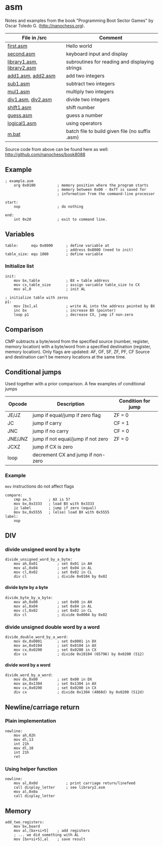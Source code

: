 # asm

Notes and examples from the book "Programming Boot Sector Games" by Oscar Toledo G. (http://nanochess.org).

| File in /src |Comment|
| --- | --- |
| [first.asm](src/first.asm) | Hello world |
| [second.asm](src/second.asm) | keyboard input and display |
| [library1.asm](src/library1.asm), [library2.asm](src/library2.asm) | subroutines for reading and displaying strings |
| [add1.asm](src/add1.asm), [add2.asm](src/add2.asm) | add two integers |
| [sub1.asm](src/sub1.asm) | subtract two integers |
| [mul1.asm](src/mul1.asm) | multiply two integers |
| [div1.asm](src/div1.asm), [div2.asm](src/div2.asm) | divide two integers |
| [shift1.asm](src/shift1.asm) | shift number |
| [guess.asm](src/guess.asm) | guess a number |
| [logical1.asm](src/logical1.asm) | using operators |
| [m.bat](m.bat) | batch file to build given file (no suffix .asm) |

Source code from above can be found here as well: http://github.com/nanochess/book8088

## Example
```
; example.asm
    org 0x0100          ; memory position where the program starts
                        ; memory between 0x00 - 0xff is saved for
                        ; information from the command-line processor

start:
    nop                 ; do nothing

end:
    int 0x20            ; exit to command line.
```
## Variables
```
table:      equ 0x8000      ; define variable at
                            ; address 0x8000 (need to init)
table_size: equ 1000        ; define variable
```
### Initialize list
```
init:
    mov bx,table            ; BX = table address
    mov cx,table_size       ; assign variable table_size to CX
    mov al,0                ; init AL

; initialize table with zeros
p1:
    mov [bx],al             ; write AL into the address pointed by BX
    inc bx                  ; increase BX (pointer)
    loop p1                 ; decrease CX, jump if non-zero
```
## Comparison
CMP subtracts a byte/word from the specified source (number, register, memory location) with a byte/word from a specified destination (register, memory location). Only flags are updated: AF, OF, SF, ZF, PF, CF
Source and destination can't be memory locations at the same time.

## Conditional jumps
Used together with a prior comparison. A few examples of conditional jumps

| Opcode | Description | Condition for jump |
| --- | --- | --- |
| JE/JZ | jump if equal/jump if zero flag | ZF = 0 |
| JC | jump if carry | CF = 1 |
| JNC | jump if no carry | CF = 0 |
| JNE/JNZ | jump if not equal/jump if not zero | ZF = 0 |
| JCXZ | jump if CX is zero | |
| loop | decrement CX and jump if non-zero | |

### Example
```mov``` instructions do not affect flags
```
compare:
    cmp ax,5        ; AX is 5?
    mov bx,0x3333   ; load BX with 0x3333
    jz label        ; jump if zero (equal)
    mov bx,0x5555   ; (else) load BX with 0x5555
label:
    nop
```
## DIV
### divide unsigned word by a byte
```
divide_unsigned_word_by_a_byte:
    mov ah,0x01         ; set 0x01 in AH
    mov al,0x04         ; set 0x04 in AL
    mov cl,0x02         ; set 0x02 in CL
    div cl              ; divide 0x0104 by 0x02
```
#### divide byte by a byte
```
divide_byte_by_a_byte:
    mov ah,0x00         ; set 0x00 in AH
    mov al,0x04         ; set 0x04 in AL
    mov cl,0x02         ; set 0x02 in CL
    div cl              ; divide 0x0004 by 0x02
```
### divide unsigned double word by a word
```
divide_double_word_by_a_word:
    mov dx,0x0001       ; set 0x0001 in DX
    mov ax,0x0104       ; set 0x0104 in AX
    mov cx,0x0200       ; set 0x0200 in CX
    div cx              ; divide 0x10104 (65796) by 0x0200 (512)
```
#### divide word by a word
```
divide_word_by_a_word:
    mov dx,0x00         ; set 0x00 in DX
    mov ax,0x1304       ; set 0x1304 in AX
    mov cx,0x0200       ; set 0x0200 in CX
    div cx              ; divide 0x1304 (4868d) by 0x0200 (512d)
```
## Newline/carriage return
### Plain implementation
```
newline:
    mov ah,02h
    mov dl,13
    int 21h
    mov dl,10
    int 21h 
    ret
```
### Using helper function
```
newline:
    mov al,0x0d             ; print carriage return/linefeed
    call display_letter     ; see library2.asm
    mov al,0x0a
    call display_letter
```

## Memory
```
add_two_registers:
    mov bx,board
    mov al,[bx+si+5]    ; add registers
    ; ... we did something with AL
    mov [bx+si+5],al    ; save result
```


